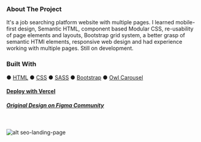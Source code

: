 ### About The Project

It's a job searching platform website with multiple pages. I learned mobile-first design, Semantic HTML, component based Modular CSS, re-usability of page elements and layouts, Bootstrap grid system, a better grasp of semantic HTMl elements, responsive web design and had experience working with multiple pages. Still on development.

### Built With
● [HTML](https://html.spec.whatwg.org/)
● [CSS](https://developer.mozilla.org/en-US/docs/Web/CSS)
● [SASS](https://sass-lang.com/)
● [Bootstrap](https://getbootstrap.com/)
● [Owl Carousel](https://owlcarousel2.github.io/OwlCarousel2/)
#### [Deploy with Vercel](https://oval-finder.vercel.app/homepage.html)
##### [Original Design on Figma Community](https://www.figma.com/file/0ugxQtFsqDEVbsF6OMeO7F/Oval---Job-Finder-Website-Design?node-id=724%3A0&viewport=231%2C204%2C0.015625)
<br />

![alt seo-landing-page](https://s3.gifyu.com/images/desktop23aa8f889f973475.gif)
